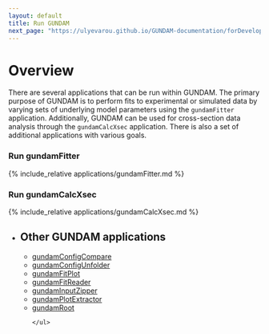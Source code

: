 ```yaml
---
layout: default
title: Run GUNDAM
next_page: "https://ulyevarou.github.io/GUNDAM-documentation/forDevelopers.html"
---
```


# Overview

There are several applications that can be run within GUNDAM. The primary purpose of GUNDAM is to perform fits to experimental or simulated data by varying sets of underlying model parameters using the `gundamFitter` application. Additionally, GUNDAM can be used for cross-section data analysis through the `gundamCalcXsec` application. There is also a set of additional applications with various goals.

### Run gundamFitter
<div class="collapsible-content">
  {% include_relative applications/gundamFitter.md %}
</div>

### Run gundamCalcXsec
<div class="collapsible-content">
  {% include_relative applications/gundamCalcXsec.md %}
</div>

- <div class="collapsible-header">
    <h2 class="header-title">Other GUNDAM applications</h2>
    <div class="header-content">
      <ul>
        <li><a href="https://github.com/gundam-organization/gundam/blob/main/resources/doc/applications/gundamConfigCompare.md">gundamConfigCompare</a></li>
        <li><a href="https://github.com/gundam-organization/gundam/blob/main/resources/doc/applications/gundamConfigUnfolder.md">gundamConfigUnfolder</a></li>
        <li><a href="./applications/gundamFitPlot.md">gundamFitPlot</a></li>
        <li><a href="./applications/gundamFitReader.md">gundamFitReader</a></li>
        <li><a href="./applications/gundamInputZipper.md">gundamInputZipper</a></li>
        <li><a href="./applications/gundamPlotExtractor.md">gundamPlotExtractor</a></li>
        <li><a href="./applications/gundamRoot.md">gundamRoot</a></li>

      </ul>
    </div>
  </div>